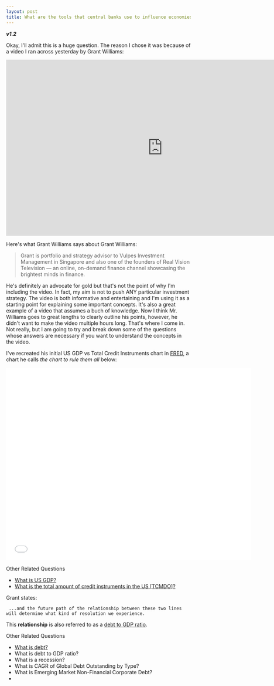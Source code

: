 ```yaml
---
layout: post
title: What are the tools that central banks use to influence economies around the world? 
---
```


**_v1.2_**

Okay, I'll admit this is a huge question. The reason I chose it was because of a video I ran across yesterday by Grant Williams:

<iframe width="854" height="480" src="https://www.youtube.com/embed/CLQsT9BPHpg" frameborder="0" allowfullscreen></iframe>

Here's what Grant Williams says about Grant Williams:

> Grant is portfolio and strategy advisor to Vulpes Investment Management in Singapore and also one of the founders of Real Vision Television — an online, on-demand finance channel showcasing the brightest minds in finance.

He's definitely an advocate for gold but that's not the point of why I'm including the video. In fact, my aim is not to push ANY particular investment strategy. The video is both informative and entertaining and I'm using it as a starting point for explaining some important concepts. It's also a great example of a video that assumes a buch of knowledge. Now I think Mr. Williams goes to great lengths to clearly outline his points, however, he didn't want to make the video multiple hours long. That's where I come in. Not really, but I am going to try and break down some of the questions whose answers are necessary if you want to understand the concepts in the video.

I've recreated his initial US GDP vs Total Credit Instruments chart in [FRED](), a chart he calls _the chart to rule them all_ below:

<iframe src="//fred.stlouisfed.org/graph/graph-landing.php?g=6VWx&width=670&height=475" scrolling="no" frameborder="0" style="overflow:hidden; width:670px; height:525px;" allowTransparency="true"></iframe>

Other Related Questions

- [What is US GDP?](http://hackeconomics.com/What-is-GDP/)
- [What is the total amount of credit instruments in the US [TCMDO]?](http://hackeconomics.com/What-is-US-total-credit-instruments-TCMDO/)

Grant states:
```
 ...and the future path of the relationship between these two lines will determine what kind of resolution we experience.
```

This **relationship** is also referred to as a [debt to GDP ratio](http://hackeconomics.com/what-is-a-debt-to-gdp-ratio/).
 

Other Related Questions

- [What is debt?](http://hackeconomics.com/what-is-debt/)
- What is debt to GDP ratio?
- What is a recession?
- What is CAGR of Global Debt Outstanding by Type?
- What is Emerging Market Non-Financial Corporate Debt?
- 
